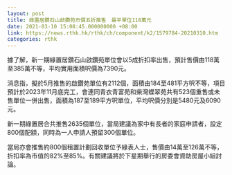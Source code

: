 ```yaml
---
layout: post
title: 綠置居鑽石山啟鑽苑市價五折推售　最平單位118萬元
date: 2021-03-10 15:08:45.000000000 +08:00
link: https://news.rthk.hk/rthk/ch/component/k2/1579784-20210310.htm
categories: rthk
---
```


據了解，新一期綠置居鑽石山啟鑽苑單位會以5成折扣率出售，預計售價由118萬至385萬不等，平均實用面積呎價為7390元。

消息指，擬於5月推售的啟鑽苑單位有2112個，面積由184至481平方呎不等，項目預計於2023年11月底完工，會連同青衣青富苑和柴灣蝶翠苑共有523個重售或未售單位一併出售，面積為187至189平方呎單位，平均呎價分別是5480元及6090元。

新一期綠置居合共推售2635個單位，當局建議為家中有長者的家庭申請者，設定800個配額，同時為一人申請人預留300個單位。

當局亦會推售約800個租置計劃回收單位予綠表人士，售價由14萬至126萬不等，折扣率為巿值的82%至85%。有關建議將於下星期舉行的房委會資助房屋小組討論。
